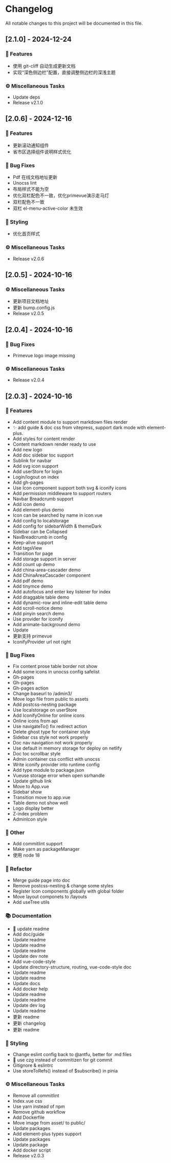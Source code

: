 # Changelog

All notable changes to this project will be documented in this file.

## [2.1.0] - 2024-12-24

### 🚀 Features

- 使用 git-cliff 自动生成更新文档
- 实现“深色侧边栏”配置，直接调整侧边栏的深浅主题

### ⚙️ Miscellaneous Tasks

- Update deps
- Release v2.1.0

## [2.0.6] - 2024-12-16

### 🚀 Features

- 更新滚动通知组件
- 省市区选择组件说明样式优化

### 🐛 Bug Fixes

- Pdf 在线文档地址更新
- Unocss lint
- 布局样式不能为空
- 优化双栏配色不一致，优化primevue演示走马灯
- 双栏配色不一致
- 双栏 el-menu-active-color 未生效

### 🎨 Styling

- 优化首页样式

### ⚙️ Miscellaneous Tasks

- Release v2.0.6

## [2.0.5] - 2024-10-16

### ⚙️ Miscellaneous Tasks

- 更新项目文档地址
- 更新 bump.config.js
- Release v2.0.5

## [2.0.4] - 2024-10-16

### 🐛 Bug Fixes

- Primevue logo image missing

### ⚙️ Miscellaneous Tasks

- Release v2.0.4

## [2.0.3] - 2024-10-16

### 🚀 Features

- Add content module to support markdown files render
- :sparkles: add guide & doc css from vitepress, support dark mode with element-plus.
- Add styles for content render
- Content markdown render ready to use
- Add new logo
- Add doc sidebar toc support
- Sublink for navbar
- Add svg icon support
- Add userStore for login
- Login/logout on index
- Add gh-pages
- Use Icon component support both svg & iconify icons
- Add permission middleware to support routers
- Navbar Breadcrumb support
- Add icon demo
- Add element-plus demo
- Icon can be searched by name in icon.vue
- Add config to localstorage
- Add config for sidebarWidth & themeDark
- Sidebar can be Collapsed
- NavBreadcrumb in config
- Keep-alive support
- Add tagsView
- Transition for page
- Add storage support in server
- Add count up demo
- Add china-area-cascader demo
- Add ChinaAreaCascader component
- Add pdf demo
- Add tinymce demo
- Add autofocus and enter key listener for index
- Add draggable table demo
- Add dynamic-row and inline-edit table demo
- Add scroll-notice demo
- Add pinyin search demo
- Use provider for iconify
- Add animate-background demo
- Update
- 更新支持 primevue
- IconifyProvider url not right

### 🐛 Bug Fixes

- Fix content prose table border not show
- Add some icons in unocss config safelist
- Gh-pages
- Gh-pages
- Gh-pages action
- Change baseurl to /admin3/
- Move logo file from public to assets
- Add postcss-nesting package
- Use localstorage on userStore
- Add IconifyOnline for online icons
- Online icons from api
- Use navigateTo() fix redirect action
- Delete ghost type for container style
- Sidebar css style not work properly
- Doc nav navigation not work properly
- Use default in memory storage for deploy on netlify
- Doc toc scrollbar style
- Admin container css conflict with unocss
- Write iconify provider into runtime config
- Add type module to package.json
- Vueuse storage error when open ssrhandle
- Update github link
- Move <NuxtLayout> to App.vue
- Sidebar show
- Transition move to app.vue
- Table demo not show well
- Logo display better
- Z-index problem
- AdminIcon style

### 💼 Other

- Add commitlint support
- Make yarn as packageManager
- 使用 node 18

### 🚜 Refactor

- Merge guide page into doc
- Remove postcss-nesting & change some styles
- Register Icon components globally with global folder
- Move layout componets to /layouts
- Add useTree utils

### 📚 Documentation

- :memo: update readme
- Add doc/guide
- Update readme
- Update readme
- Update readme
- Update dev note
- Add vue-code-style
- Update directory-structure, routing, vue-code-style doc
- Update readme
- Update readme
- Update docs
- Add docker help
- Update readme
- Update readme
- Update dev log
- Update readme
- 更新 readme
- 更新 changelog
- 更新 readme

### 🎨 Styling

- Change eslint config back to @antfu, better for .md files
- :lipstick: use czg instead of commitizen for git commit
- Gitignore & eslintrc
- Use storeToRefs() instead of $subscribe() in pinia

### ⚙️ Miscellaneous Tasks

- Remove all commitlint
- Index.vue css
- Use yarn instead of npm
- Remove github workflow
- Add Dockerfile
- Move image from asset/ to public/
- Update packages
- Add element-plus types support
- Update packages
- Update package
- Add docker script
- Release v2.0.3

<!-- generated by git-cliff -->
